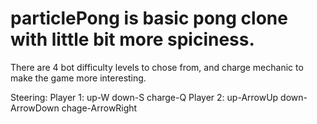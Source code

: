 # particlePong is basic pong clone with little bit more spiciness. 
There are 4 bot difficulty levels to chose from, and charge mechanic to make the game more interesting.

Steering: 
Player 1: up-W down-S charge-Q 
Player 2: up-ArrowUp down-ArrowDown chage-ArrowRight
